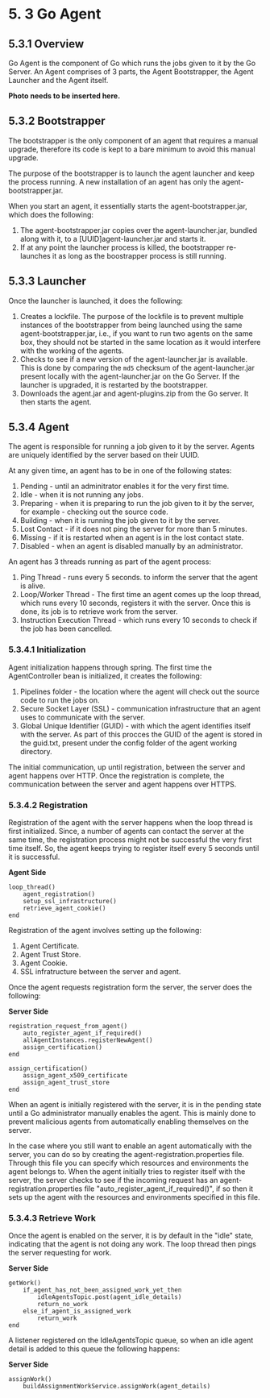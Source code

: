 # 5. 3 Go Agent

## 5.3.1 Overview

Go Agent is the component of Go which runs the jobs given to it by the Go Server. An Agent comprises of 3 parts, the Agent Bootstrapper, the Agent Launcher and the Agent itself.

**Photo needs to be inserted here.** 

## 5.3.2 Bootstrapper

The bootstrapper is the only component of an agent that requires a manual upgrade, therefore its code is kept to a bare minimum to avoid this manual upgrade.
 
The purpose of the bootstrapper is to launch the agent launcher and keep the process running. 
A new installation of an agent has only the agent-bootstrapper.jar. 

When you start an agent, it essentially starts the agent-bootstrapper.jar, which does the following: 

1. The agent-bootstrapper.jar copies over the agent-launcher.jar, bundled along with it, to a [UUID]agent-launcher.jar and starts it. 
2. If at any point the launcher process is killed, the bootstrapper re-launches it as long as the boostrapper process is still running. 

## 5.3.3 Launcher

Once the launcher is launched, it does the following:

1. Creates a lockfile. The purpose of the lockfile is to prevent multiple instances of the bootstrapper from being launched using the same agent-bootstrapper.jar, i.e., if you want to run two agents on the same box, they should not be started in the same location as it would interfere with the working of the agents. 
2. Checks to see if a new version of the agent-launcher.jar is available. This is done by comparing the `md5` checksum of the agent-launcher.jar present locally with the agent-launcher.jar on the Go Server. If the launcher is upgraded, it is restarted by the bootstrapper.
3. Downloads the agent.jar and agent-plugins.zip from the Go server. It then starts the agent.

## 5.3.4 Agent

The agent is responsible for running a job given to it by the server. Agents are uniquely identified by the server based on their UUID. 

At any given time, an agent has to be in one of the following states:

1. Pending - until an adminitrator enables it for the very first time.
2. Idle - when it is not running any jobs.
3. Preparing - when it is preparing to run the job given to it by the server, for example - checking out the source code.
4. Building - when it is running the job given to it by the server.
5. Lost Contact - if it does not ping the server for more than 5 minutes.
6. Missing - if it is restarted when an agent is in the lost contact state.
7. Disabled - when an agent is disabled manually by an administrator.

An agent has 3 threads running as part of the agent process:

1. Ping Thread - runs every 5 seconds. to inform the server that the agent is alive. 
2. Loop/Worker Thread - The first time an agent comes up the loop thread, which runs every 10 seconds, registers it with the server. Once this is done, its job is to retrieve work from the server.
3. Instruction Execution Thread - which runs every 10 seconds to check if the job has been cancelled.

### 5.3.4.1 Initialization

Agent initialization happens through spring. The first time the AgentController bean is initialized, it creates the following:

1. Pipelines folder - the location where the agent will check out the source code to run the jobs on.
2. Secure Socket Layer (SSL) - communication infrastructure that an agent uses to communicate with the server. 
3. Global Unique Identifier (GUID) - with which the agent identifies itself with the server. As part of this procces the GUID of the agent is stored in the guid.txt, present under the config folder of the agent working directory.

The initial communication, up until registration, between the server and agent happens over HTTP. Once the registration is complete, the communication between the server and agent happens over HTTPS. 

### 5.3.4.2 Registration

Registration of the agent with the server happens when the loop thread is first initialized. Since, a number of agents can contact the server at the same time, the registration process might not be successful the very first time itself. So, the agent keeps trying to register itself every 5 seconds until it is successful.

**Agent Side**

    loop_thread()
        agent_registration()
        setup_ssl_infrastructure()
        retrieve_agent_cookie()
    end

Registration of the agent involves setting up the following:

1. Agent Certificate.
2. Agent Trust Store.
3. Agent Cookie.
4. SSL infratructure between the server and agent.

Once the agent requests registration form the server, the server does the following:

**Server Side**

    registration_request_from_agent()
        auto_register_agent_if_required()
        allAgentInstances.registerNewAgent()
        assign_certification()
    end
    
    assign_certification()
        assign_agent_x509_certificate
        assign_agent_trust_store
    end
    
When an agent is initially registered with the server, it is in the pending state until a Go administrator manually enables the agent. This is mainly done to prevent malicious agents from automatically enabling themselves on the server.

In the case where you still want to enable an agent automatically with the server, you can do so by creating the agent-registration.properties file. Through this file you can specify which resources and environments the agent belongs to. When the agent initially tries to register itself with the server, the server checks to see if the incoming request has an agent-registration.properties file "auto_register_agent_if_required()", if so then it sets up the agent with the resources and environments specified in this file.

### 5.3.4.3 Retrieve Work

Once the agent is enabled on the server, it is by default in the "idle" state, indicating that the agent is not doing any work. The loop thread then pings the server requesting for work. 

**Server Side**
    
    getWork()
        if_agent_has_not_been_assigned_work_yet_then
            idleAgentsTopic.post(agent_idle_details)
            return_no_work
        else_if_agent_is_assigned_work
            return_work
    end

A listener registered on the IdleAgentsTopic queue, so when an idle agent detail is added to this queue the following happens:

**Server Side**

    assignWork()
        buildAssignmentWorkService.assignWork(agent_details)


